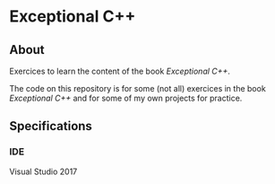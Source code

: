 # Exceptional C++

## About

Exercices to learn the content of the book _Exceptional C++_.

The code on this repository is for some (not all) exercices in the book _Exceptional C++_ and for some of my own projects for practice.

## Specifications
### IDE
Visual Studio 2017
